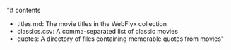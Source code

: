 "# contents

* titles.md: The movie titles in the WebFlyx collection
* classics.csv: A comma-separated list of classic movies
* quotes: A directory of files containing memorable quotes from movies"
